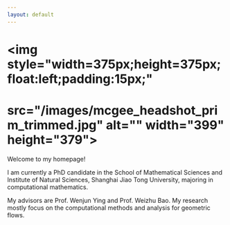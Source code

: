 ```yaml
---
layout: default
---
```

# <img style="width=375px;height=375px;float:left;padding:15px;"
# src="/images/mcgee_headshot_prim_trimmed.jpg" alt="" width="399" height="379">

Welcome to my homepage!

I am currently a PhD candidate in the School of Mathematical Sciences and Institute of Natural Sciences, Shanghai Jiao Tong University, majoring in computational mathematics.

My advisors are Prof. Wenjun Ying and Prof. Weizhu Bao. My research mostly focus on the computational methods and analysis for geometric flows.
